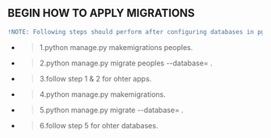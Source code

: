 ## BEGIN HOW TO APPLY MIGRATIONS 

``` diff - 
!NOTE: Following steps should perform after configuring databases in pgAdmin,and reflect the same configurations in settings.py DATABASES variable
```

- >1.python manage.py makemigrations peoples.
- >2.python manage.py migrate peoples --database= <name of db>.
- >3.follow step 1 & 2 for ohter apps.
- >4.python manage.py makemigrations.
- >5.python manage.py migrate --database= <name of db>.
- >6.follow step 5 for ohter databases.
